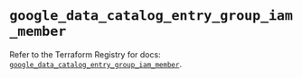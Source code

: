 # `google_data_catalog_entry_group_iam_member`

Refer to the Terraform Registry for docs: [`google_data_catalog_entry_group_iam_member`](https://registry.terraform.io/providers/hashicorp/google/6.25.0/docs/resources/data_catalog_entry_group_iam_member).
